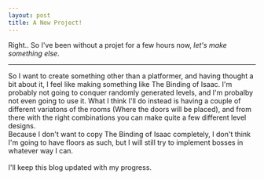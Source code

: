 ```yaml
---
layout: post
title: A New Project!
---
```


Right.. So I've been without a projet for a few hours now, *let's make something else*.

-----

So I want to create something other than a platformer, and having thought a bit about it, I feel like making something like The Binding of Isaac. I'm probably not going to conquer randomly generated levels, and I'm probalby not even going to use it. What I think I'll do instead is having a couple of different variatons of the rooms (Where the doors will be placed), and from there with the right combinations you can make  quite a few different level designs. 
<br>
Because I don't want to copy The Binding of Isaac completely, I don't think I'm going to have floors as such, but I will still try to implement bosses in whatever way I can. 
<br><br>
I'll keep this blog updated with my progress.
